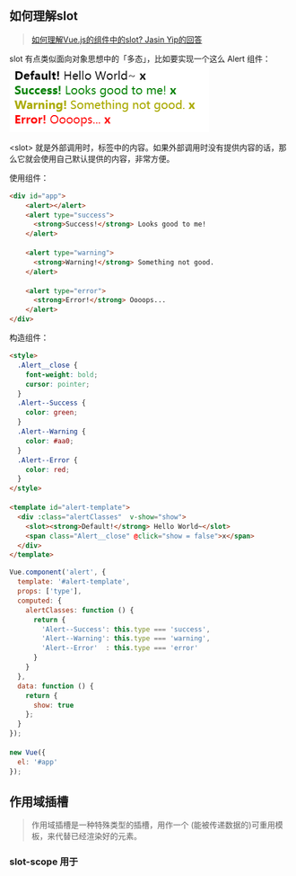 
## 如何理解slot
>[如何理解Vue.js的组件中的slot? Jasin Yip的回答](https://www.zhihu.com/question/37548226?sort=created)

slot 有点类似面向对象思想中的「多态」，比如要实现一个这么 Alert 组件：
![alert](images/alert.png)

&lt;slot&gt; 就是外部调用时，标签中的内容。如果外部调用时没有提供内容的话，那么它就会使用自己默认提供的内容，非常方便。

<!--more-->

使用组件：
```html
<div id="app">
	<alert></alert>
	<alert type="success">
	  <strong>Success!</strong> Looks good to me!
	</alert>

	<alert type="warning">
	  <strong>Warning!</strong> Something not good.
	</alert>

	<alert type="error">
	  <strong>Error!</strong> Oooops...
	</alert>
</div>
```

构造组件：
```html
<style>
  .Alert__close {
    font-weight: bold;
    cursor: pointer;
  }
  .Alert--Success {
    color: green;
  }
  .Alert--Warning {
    color: #aa0;
  }
  .Alert--Error {
    color: red;
  }
</style>

<template id="alert-template">
  <div :class="alertClasses"  v-show="show">
    <slot><strong>Default!</strong> Hello World~</slot>
    <span class="Alert__close" @click="show = false">x</span>
  </div>
</template>
```

```javascript
Vue.component('alert', {
  template: '#alert-template',
  props: ['type'],
  computed: {
    alertClasses: function () {
      return {
        'Alert--Success': this.type === 'success',
        'Alert--Warning': this.type === 'warning',
        'Alert--Error'  : this.type === 'error'
      }
    }
  },
  data: function () {
    return {
      show: true
    };
  }
});

new Vue({
  el: '#app'
});
```

## 作用域插槽
>作用域插槽是一种特殊类型的插槽，用作一个 (能被传递数据的)可重用模板，来代替已经渲染好的元素。

### slot-scope 用于 <template>元素
	
在子组件中，只需将数据传递到插槽，就像你将 prop 传递给组件一样。
在父级中，具有特殊特性 slot-scope 的 &lt;template&gt;元素必须存在，表示它是作用域插槽的模板。slot-scope 的值将被用作一个临时变量名，此变量接收从子组件传递过来的 prop 对象。

```html
<div id="app">
	<parent></parent>
</div>

```

```javascript
Vue.component('child',{
	template: '<div class="child">\
		<slot text="hello from child"></slot>\
		</div>'
})

Vue.component('parent', {
	template: '<div class="parent">\
				  <child>\
				    <template slot-scope="props">\
				      <span>hello from parent</span>\
				      <span>{{ props.text }}</span>\
				    </template>\
				  </child>\
				</div>'
})

new Vue({
	el: "#app"
})
```

渲染结果：
![result1](images/result1.png)


### slot-scope 可用于任意元素
作用域插槽更典型的用例是在列表组件中，允许使用者自定义如何渲染列表的每一项：

```html
<div id="app">
	<my-awesome-list :item="items">
		<li
			slot="item"
			slot-scope="props" 
			class="my-fancy-item">
				{{ props.text }}
		</li>
	</my-awesome-list>	
</div>

```

```javascript
Vue.component('my-awesome-list',{
	template: '<ul>\
					<slot name="item"\
						v-for="item in items"\
						:text="item.text">\
						备用内容\
					</slot>\
				</ul>',
	data: function () {
		return {
			items: [
				{text: "111"},
				{text: "222"},
				{text: "333"}
			]
		}
	}
})

new Vue({
	el: "#app",
	data: {
		items: [
			// {text: "111"},
			// {text: "222"},
			// {text: "333"}
		]
	},
	methods: {
		incrementTotal : function () {
			this.total += 1
		}
	}
})

```

渲染结果：
![result2](images/result2.png)
